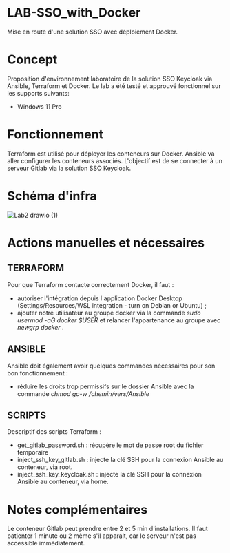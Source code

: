 # LAB-SSO_with_Docker
Mise en route d'une solution SSO avec déploiement Docker.


# Concept 
Proposition d'environnement laboratoire de la solution SSO Keycloak via Ansible, Terraform et Docker. 
Le lab a été testé et approuvé fonctionnel sur les supports suivants: 
- Windows 11 Pro


# Fonctionnement 
Terraform est utilisé pour déployer les conteneurs sur Docker. 
Ansible va aller configurer les conteneurs associés. 
L'objectif est de se connecter à un serveur Gitlab via la solution SSO Keycloak.


# Schéma d'infra 
![Lab2 drawio (1)](https://github.com/user-attachments/assets/0b3462cc-ae3c-47bd-b9ed-7d0a1b3a2f3a)


# Actions manuelles et nécessaires 
## TERRAFORM
Pour que Terraform contacte correctement Docker, il faut :
- autoriser l'intégration depuis l'application Docker Desktop (Settings/Resources/WSL integration - turn on Debian or Ubuntu) ;
- ajouter notre utilisateur au groupe docker via la commande _sudo usermod -aG docker $USER_ et relancer l'appartenance au groupe avec _newgrp docker_ .

## ANSIBLE
Ansible doit également avoir quelques commandes nécessaires pour son bon fonctionnement : 
- réduire les droits trop permissifs sur le dossier Ansible avec la commande _chmod go-w /chemin/vers/Ansible_

## SCRIPTS 
Descriptif des scripts Terraform :
- get_gitlab_password.sh : récupère le mot de passe root du fichier temporaire
- inject_ssh_key_gitlab.sh : injecte la clé SSH pour la connexion Ansible au conteneur, via root.
- inject_ssh_key_keycloak.sh : injecte la clé SSH pour la connexion Ansible au conteneur, via home.


# Notes complémentaires
Le conteneur Gitlab peut prendre entre 2 et 5 min d'installations. Il faut patienter 1 minute ou 2 même s'il apparait, car le serveur n'est pas accessible immédiatement.